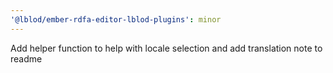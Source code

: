 ```yaml
---
'@lblod/ember-rdfa-editor-lblod-plugins': minor
---
```


Add helper function to help with locale selection and add translation note to readme
